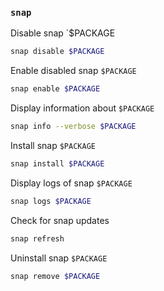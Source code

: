 ### `snap`
Disable snap `$PACKAGE
```sh
snap disable $PACKAGE
```
Enable disabled snap `$PACKAGE`
```sh
snap enable $PACKAGE
```
Display information about `$PACKAGE`
```sh
snap info --verbose $PACKAGE
```
Install snap `$PACKAGE`
```sh
snap install $PACKAGE
```
Display logs of snap `$PACKAGE`
```sh
snap logs $PACKAGE
```
Check for snap updates
```sh
snap refresh
```
Uninstall snap `$PACKAGE`
```sh
snap remove $PACKAGE
```